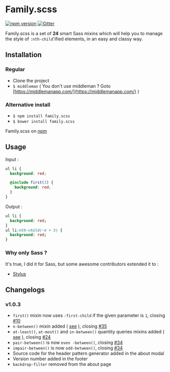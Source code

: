 # Family.scss
[![npm version](https://badge.fury.io/js/family.scss.svg)](https://badge.fury.io/js/family.scss)
[![Gitter](https://badges.gitter.im/LukyVj/family.scss.svg)](https://gitter.im/LukyVj/family.scss?utm_source=badge&utm_medium=badge&utm_campaign=pr-badge)

Family.scss is a set of **24** smart Sass mixins which will help you to manage the style of `:nth-child`'ified elements, in an easy and classy way.


## Installation

### Regular
- Clone the project
- `$ middleman` ( You don't use middleman ? Goto [https://middlemanapp.com/](https://middlemanapp.com/) )

### Alternative install
- `$ npm install family.scss`
- `$ bower install family.scss`

Family.scss on [npm](https://www.npmjs.com/package/family.scss)

## Usage
Input :
```scss
ul li {
  background: red;

  @include first(3) {
    background: red;
  }
}
```

Output :
```sass
ul li {
  background: red;
}
ul li:nth-child(-n + 3) {
  background: red;
}

```

### Why only Sass ?
It's true, I did it for Sass, but some awesome contributors extended it to :
- [Stylus](https://github.com/nusususuzu/family.styl)


## Changelogs

### v1.0.3

- `first()` mixin now uses `:first-child` if the given parameter is `1`, closing [#10](https://github.com/LukyVj/family.scss/issues/10)
- `n-between()` mixin added ( [see](#) ), closing [#35](https://github.com/LukyVj/family.scss/issues/35)
- `at-least()`, `at-most()` and `in-between()` quantity queries mixins added ( [see](#) ), closing [#24](https://github.com/LukyVj/family.scss/issues/24)
- `pair-between()` is now `even
-between()`, closing [#34](https://github.com/LukyVj/family.scss/issues/34)
- `impair-between()` is now `odd-between()`, closing [#34](https://github.com/LukyVj/family.scss/issues/34)
- Source code for the header pattern generator added in the about modal
- Version number added in the footer
- `backdrop-filter` removed from the about page